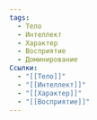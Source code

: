 ```yaml
---
tags:
  - Тело
  - Интеллект
  - Характер
  - Восприятие
  - Доминирование
Ссылки:
  - "[[Тело]]"
  - "[[Интеллект]]"
  - "[[Характер]]"
  - "[[Восприятие]]"
---
```


